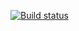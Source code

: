 [![Build status](https://ci.appveyor.com/api/projects/status/mfoc1yi6p672yey4?svg=true)](https://ci.appveyor.com/project/yanpilogova/patterns2)
